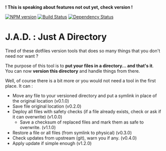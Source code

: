 **! This is speaking about features not out yet, check version !**

[![NPM version][npm-image]][npm-url] [![Build Status][travis-image]][travis-url] [![Dependency Status][daviddm-image]][daviddm-url]

# J.A.D. : Just A Directory

Tired of these dotfiles version tools that does so many things that you don't need nor want ?

The purpose of this tool is to **put your files in a directory... and that's it**.
You can now **version this directory** and handle things from there.

Well, of course there is a bit more or you would not need a tool in the first place.
It can : 
* Move any file to your versioned directory and put a symlink in place of the original location (v0.1.0)
* Save file original location (v0.2.0)
* Deploy all files with safety checks (if a file already exists, check or ask if it can overwrite) (v1.0.0)
    * Save a checksum of replaced files and mark them as safe to overwrite. (v1.1.0)
* Restore a file or all files (from symlink to physical) (v0.3.0)
* Check updates from upstream (git), warn you if any. (v0.4.0)
* Apply update if simple enough (v1.2.0)

[npm-image]: https://img.shields.io/npm/v/just-a-directory.svg
[npm-url]: https://npmjs.org/package/just-a-directory
[travis-image]: https://travis-ci.org/AdrienHorgnies/just-a-directory.svg?branch=master
[travis-url]: https://travis-ci.org/AdrienHorgnies/just-a-directory
[daviddm-image]: https://david-dm.org/AdrienHorgnies/just-a-directory.svg?theme=shields.io
[daviddm-url]: https://david-dm.org/AdrienHorgnies/just-a-directory
